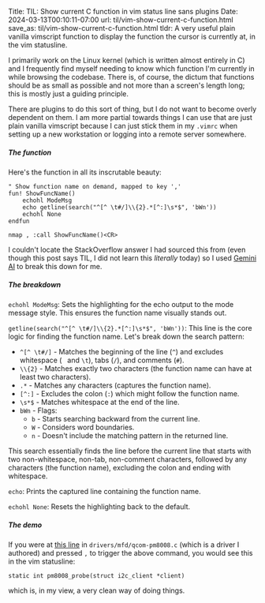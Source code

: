 Title: TIL: Show current C function in vim status line sans plugins
Date: 2024-03-13T00:10:11-07:00
url: til/vim-show-current-c-function.html
save_as: til/vim-show-current-c-function.html
tldr: A very useful plain vanilla vimscript function to display the function the cursor is currently at, in the vim statusline.

I primarily work on the Linux kernel (which is written almost entirely in C) and I
frequently find myself needing to know which function I'm currently in while browsing
the codebase. There is, of course, the dictum that functions should be as small as
possible and not more than a screen's length long; this is mostly just a guiding
principle.

There are plugins to do this sort of thing, but I do not want to become overly
dependent on them. I am more partial towards things I can use that are just plain
vanilla vimscript because I can just stick them in my `.vimrc` when setting up a new
workstation or logging into a remote server somewhere.

##### The function

Here's the function in all its inscrutable beauty:

```
" Show function name on demand, mapped to key ','
fun! ShowFuncName()
	echohl ModeMsg
	echo getline(search("^[^ \t#/]\\{2}.*[^:]\s*$", 'bWn'))
	echohl None
endfun

nmap , :call ShowFuncName()<CR>
```

I couldn't locate the StackOverflow answer I had sourced this from (even though this
post says TIL, I did not learn this *literally* today) so I used [Gemini
AI](https://gemini.google.com/app) to break this down for me.

##### The breakdown

`echohl ModeMsg`: Sets the highlighting for the echo output to the mode message
style. This ensures the function name visually stands out.

`getline(search("^[^ \t#/]\\{2}.*[^:]\s*$", 'bWn'))`: This line is the core
logic for finding the function name. Let's break down the search pattern:

- `^[^ \t#/]` - Matches the beginning of the line (`^`) and excludes whitespace (` ` and `\t`), tabs (`/`), and comments (`#`).
- `\\{2}` - Matches exactly two characters (the function name can have at least two characters).
- `.*` - Matches any characters (captures the function name).
- `[^:]` - Excludes the colon (`:`) which might follow the function name.
- `\s*$` - Matches whitespace at the end of the line.
- `bWn` - Flags:
    * `b` - Starts searching backward from the current line.
    * `W` - Considers word boundaries.
    * `n` - Doesn't include the matching pattern in the returned line.

This search essentially finds the line before the current line that starts with
two non-whitespace, non-tab, non-comment characters, followed by any characters
(the function name), excluding the colon and ending with whitespace.

`echo`: Prints the captured line containing the function name.

`echohl None`: Resets the highlighting back to the default.

##### The demo

If you were at [this
line](https://git.kernel.org/pub/scm/linux/kernel/git/torvalds/linux.git/tree/drivers/mfd/qcom-pm8008.c?h=v6.8#n178)
in `drivers/mfd/qcom-pm8008.c` (which is a driver I authored) and pressed `,`
to trigger the above command, you would see this in the vim statusline:

```
static int pm8008_probe(struct i2c_client *client)
```

which is, in my view, a very clean way of doing things.
